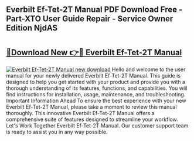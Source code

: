## Everbilt Ef-Tet-2T Manual PDF Download Free - Part-XTO User Guide Repair - Service Owner Edition NjdAS

# <h2><a href="http://bc28533.oget.top/?id=Everbilt+Ef-Tet-2T+Manual">🔗Download New 👉🔴 Everbilt Ef-Tet-2T Manual</a></h2>

[![Everbilt Ef-Tet-2T Manual new download](https://i.imgur.com/5g1atiW.png)](http://bc28533.oget.top/?id=Everbilt+Ef-Tet-2T+Manual)
Hello and welcome to the user manual for your newly delivered Everbilt Ef-Tet-2T Manual. This guide is designed to help you get started with your product and provide you with a thorough understanding of its features, functions, and capabilities. You will find instructions for installation, usage, maintenance, and troubleshooting. Important Information Ahead To ensure the best experience with your new Everbilt Ef-Tet-2T Manual, please take a moment to review this manual thoroughly. This innovative Everbilt Ef-Tet-2T Manual offers a comprehensive suite of features designed to streamline your workflow. Let's Work Together Everbilt Ef-Tet-2T Manual. Our customer support team is ready to assist you in any way possible.
